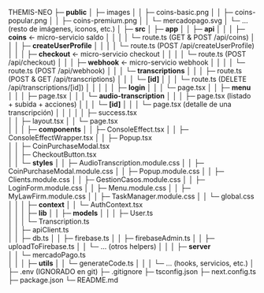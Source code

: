 THEMIS-NEO
├─ **public**
│  ├─ images
│  │  ├─ coins-basic.png
│  │  ├─ coins-popular.png
│  │  ├─ coins-premium.png
│  │  └─ mercadopago.svg
│  └─ … (resto de imágenes, iconos, etc.)
│
├─ **src**
│  ├─ **app**
│  │  ├─ **api**
│  │  │  ├─ **coins**  ← micro-servicio saldo
│  │  │  │  └─ route.ts  (GET & POST /api/coins)
│  │  │  ├─ **createUserProfile**
│  │  │  │  └─ route.ts  (POST /api/createUserProfile)
│  │  │  ├─ **checkout**  ← micro-servicio checkout
│  │  │  │  └─ route.ts  (POST /api/checkout)
│  │  │  ├─ **webhook**  ← micro-servicio webhook
│  │  │  │  └─ route.ts  (POST /api/webhook)
│  │  │  └─ **transcriptions**
│  │  │     ├─ route.ts     (POST & GET /api/transcriptions)
│  │  │     └─ **\[id]**
│  │  │        └─ route.ts  (DELETE /api/transcriptions/\[id])
│  │  │
│  │  ├─ **login**
│  │  │  └─ page.tsx
│  │  ├─ **menu**
│  │  │  ├─ page.tsx
│  │  │  └─ **audio-transcription**
│  │  │     ├─ page.tsx   (listado + subida + acciones)
│  │  │     └─ **\[id]**
│  │  │        └─ page.tsx (detalle de una transcripción)
│  │  │
│  │  ├─ success.tsx     
│  │  ├─ layout.tsx
│  │  └─ page.tsx      
│  │
│  ├─ **components**
│  │  ├─ ConsoleEffect.tsx
│  │  ├─ ConsoleEffectWrapper.tsx
│  │  ├─ Popup.tsx              
│  │  ├─ CoinPurchaseModal.tsx   
│  │  ├─ CheckoutButton.tsx      
│  │  └─ **styles**
│  │     ├─ AudioTranscription.module.css
│  │     ├─ CoinPurchaseModal.module.css
│  │     ├─ Popup.module.css
│  │     ├─ Clients.module.css
│  │     ├─ GestionCasos.module.css
│  │     ├─ LoginForm.module.css
│  │     ├─ Menu.module.css
│  │     ├─ MyLawFirm.module.css
│  │     ├─ TaskManager.module.css
│  │     └─ global.css
│  │
│  ├─ **context**
│  │  └─ AuthContext.tsx  
│  │
│  ├─ **lib**
│  │  ├─ **models**
│  │  │  ├─ User.ts             
│  │  │  └─ Transcription.ts    
│  │  ├─ apiClient.ts         
│  │  ├─ db.ts
│  │  ├─ firebase.ts
│  │  ├─ firebaseAdmin.ts
│  │  ├─ uploadToFirebase.ts
│  │  └─ … (otros helpers)
│  │
│  ├─ **server**                     
│  │  └─ mercadoPago.ts         
│  │
│  ├─ **utils**
│  │  └─ generateCode.ts
│  │
│  └─ … (hooks, servicios, etc.)
│
├─ .env   (IGNORADO en git)
├─ .gitignore
├─ tsconfig.json
├─ next.config.ts
├─ package.json
└─ README.md

